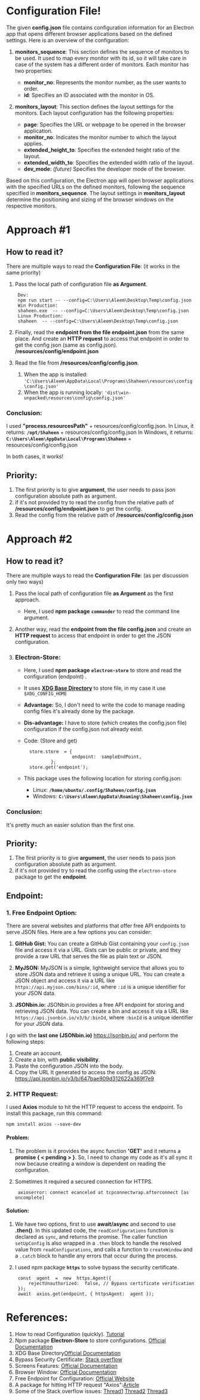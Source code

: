


# Configuration File!


The given **config.json** file contains configuration information for an Electron app that opens different browser applications based on the defined settings. Here is an overview of the configuration:

1.  **monitors_sequence**: This section defines the sequence of monitors to be used. It used to map every monitor with its id, so it will take care in case of  the system has a different order of monitors. Each monitor has two properties:
    
    -   **monitor_no**: Represents the monitor number, as the user wants to order.
    -   **id**: Specifies an ID associated with the monitor in OS.
2.  **monitors_layout**: This section defines the layout settings for the monitors. Each layout configuration has the following properties:
    
    -   **page**: Specifies the URL or webpage to be opened in the browser application.
    -   **monitor_no**: Indicates the monitor number to which the layout applies.
    -   **extended_height_to**: Specifies the extended height ratio of the layout.
    -   **extended_width_to**: Specifies the extended width ratio of the layout.
    -   **dev_mode**: *(future)* Specifies the developer mode of the browser.

Based on this configuration, the Electron app will open browser applications with the specified URLs on the defined monitors, following the sequence specified in **monitors_sequence**. The layout settings in **monitors_layout** determine the positioning and sizing of the browser windows on the respective monitors.

# Approach #1
## How to read it?
There are multiple ways to read the **Configuration File**: (it works in the same priority)

 1. Pass the local path of configuration file **as  Argument**.
	
	     Dev:
	     npm run start -- --config=C:\Users\Aleem\Desktop\Temp\config.json
	     Win Production:
	     shaheen.exe  -- --config=C:\Users\Aleem\Desktop\Temp\config.json
	     Linux Production:
	     shaheen  -- --config=C:\Users\Aleem\Desktop\Temp\config.json

2. Finally, read the **endpoint from the file endpoint.json** from the same place. And create an **HTTP request** to access that endpoint in order to get the config json (same as config.json). **/resources/config/endpoint.json**
 3. Read the file from **/resources/config/config.json**.
	 1. When the app is installed: `'C:\Users\Aleem\AppData\Local\Programs\Shaheen\resources\config\config.json'`
	 2. When the app is running locally:
	  `'dist\win-unpacked\resources\config\config.json'`
	  
### Conclusion:  
I used **"process.resourcesPath"** + resources/config/config.json. 
In Linux, it returns: **`/opt/Shaheen`** + resources/config/config.json
In Windows, it returns: **`C:\Users\Aleem\AppData\Local\Programs\Shaheen`** + resources/config/config.json 

In both cases, it works!
## Priority:
1. The first priority is to give **argument**, the user needs to pass json configuration absolute path as argument.
2.   if it's not provided try to read the config from the relative path of  **/resources/config/endpoint.json**
 to get the config. 
3.  Read the config from the relative path of  **/resources/config/config.json**

# Approach #2
## How to read it?
There are multiple ways to read the **Configuration File**: (as per discussion only two ways)

 1. Pass the local path of configuration file **as  Argument** as the first approach.
	 - Here, I used **npm package** **`commander`** to read the command line argument.

2. Another way, read the **endpoint from the file config.json** and create an **HTTP request** to access that endpoint in order to get the JSON configuration.
3. ### Electron-Store:
	- Here, I used **npm package** **`electron-store`** to store and read the configuration (endpoint) .
	- It uses **[XDG Base Directory](https://specifications.freedesktop.org/basedir-spec/basedir-spec-latest.html?_sm_au_=iVVMSnVQNJWsJWMPQ4JkNKtjQC8HC)** to store file, in my case it use `$XDG_CONFIG_HOME`
	- **Advantage:** So, I don't need to write the code to manage reading config files it's already done by the package.
	- 	**Dis-advantage:** I have to store (which creates the config.json file) configuration if the config.json not already exist.
	- Code: (Store and get)
	
		    store.store  = {
		    				endpoint:  sampleEndPoint,
		    		};
		    store.get('endpoint');
	- This package uses the following location for storing config.json:
		- Linux:  **`/home/ubuntu/.config/Shaheen/config.json`**
		- Windows:   **`C:\Users\Aleem\AppData\Roaming\Shaheen\config.json`**

### Conclusion:
It's pretty much an easier solution than the first one.
	  
## Priority:
1. The first priority is to give **argument**, the user needs to pass json configuration absolute path as argument.
2.   if it's not provided try to read the config using the `electron-store` package to get the **endpoint**. 


## Endpoint:
### 1. Free Endpoint Option:
There are several websites and platforms that offer free API endpoints to serve JSON files. Here are a few options you can consider:

1.  **GitHub Gist:** You can create a GitHub Gist containing your `config.json` file and access it via a URL. Gists can be public or private, and they provide a raw URL that serves the file as plain text or JSON.
    
2.  **MyJSON:** MyJSON is a simple, lightweight service that allows you to store JSON data and retrieve it using a unique URL. You can create a JSON object and access it via a URL like `https://api.myjson.com/bins/:id`, where `:id` is a unique identifier for your JSON data.
    
3.  **JSONbin.io:** JSONbin.io provides a free API endpoint for storing and retrieving JSON data. You can create a bin and access it via a URL like `https://api.jsonbin.io/v3/b/:binId`, where `:binId` is a unique identifier for your JSON data.

I go with the **last one (JSONbin.io)** https://jsonbin.io/ and perform the following steps: 
1. Create an account.
5. Create a bin, with **public visibility**.
6. Paste the configuration JSON into the body.
7. Copy the URL It generated to access the config as JSON:
https://api.jsonbin.io/v3/b/647bae909d312622a369f7e9

### 2. HTTP Request:
I used **Axios** module to hit the HTTP request to access the endpoint. To install this package, run this command: 

    npm install axios --save-dev 
#### Problem:
1. The problem is it provides the async function **'GET'** and it returns a **promise { < pending > }**. So, I need to change my code as it's all sync it now because creating a window is dependent on reading the configuration.
2. Sometimes it required a secured connection for HTTPS.
		
		axioserror: connect ecanceled at tcpconnectwrap.afterconnect [as oncomplete]
#### Solution:
1. We have two options, first to use **await/async** and second to use **.then()**.
In this updated code, the `readConfigurations` function is declared as `sync`, and returns the promise.  The caller function `setUpConfig`  is also wrapped in a `.then` block to handle the resolved value from `readConfigurations`, and calls a function to `createWindow` and a `.catch` block to handle any errors that occur during the process.
2. I used npm package **`https`** to solve bypass the security certificate. 

		const  agent  =  new  https.Agent({
			rejectUnauthorized:  false, // Bypass certificate verification
		});
		await  axios.get(endpoint, { httpsAgent:  agent });


# References:
1. How to read Configuration (quickly). [Tutorial](https://blog.logrocket.com/reading-writing-json-files-nodejs-complete-tutorial/)
2. Npm package **Electron-Store** to store configurations. [Official Documentation](https://www.npmjs.com/package/electron-store) 
3. XDG Base Directory[Official Documentation](https://specifications.freedesktop.org/basedir-spec/basedir-spec-latest.html?_sm_au_=iVVMSnVQNJWsJWMPQ4JkNKtjQC8HC)
4. Bypass Security Certificate: [Stack overflow](https://stackoverflow.com/questions/58724317/axios-response-error-certificate-has-expired) 
5. Screens Features: [Official Documentation](https://www.electronjs.org/docs/latest/api/screen/)
6. Browser Window: [Official Documentation](https://www.electronjs.org/docs/latest/api/browser-window)
7. Free Endpoint for Configuration: [Official Website](https://api.jsonbin.io)
8. A package for hitting HTTP request "Axios":[Article](https://flaviocopes.com/node-axios/)
9. Some of the Stack overflow issues: [Thread1](https://stackoverflow.com/questions/74163807/nodejs-promise-resolve-returns-undefined) [Thread2](https://stackoverflow.com/questions/50897982/nodejs-promise-return-value-from-then) [Thread3](https://stackoverflow.com/questions/46649949/referenceerror-resolve-is-not-defined)
